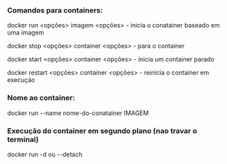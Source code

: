 ### Comandos para containers:

docker run <opções> imagem <opções> - inicia o conatainer baseado em uma imagem

docker stop <opções> container <opções> - para o container

docker start <opções> container <opções> - inicia um container parado

docker restart <opções> container <opções> - reinicia o container em execução

### Nome ao container:
docker run --name nome-do-conatainer IMAGEM

### Execução do container em segundo plano (nao travar o terminal)
docker run -d ou --detach